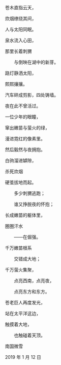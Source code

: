 　　苍木直指云天，

　　炊烟缭绕其间，

　　人与太阳同眠。

　　泉水流入心田，

　　那里长着刺猬

　　　　与倒映在湖中的新芽。



　　路灯静洒太阳，

　　熙熙攘攘。

　　汽车碎成剪影，四处铸墙。

　　夜在此不曾活过。



　　一位少年的眼瞳，

　　窜出嫩苗与萤火的绿，

　　漫进霓红的像素里。

　　然后毅然与夜拥抱。



　　白驹溜进罅隙，

　　杀死炊烟

　　硬茧拔地而起。

　　　　多少刺猬逃跑；

　　　　谁又挣脱夜的怀抱；

　　长成嫩苗的躯体里，

　　圈圈汗水

　　　　——在倔强。



　　千万嫩苗根系

　　　　交错成大地；

　　千万萤火集聚，

　　　　点亮西南，点亮夜，

　　　　点亮东方和东方。

　　苍老巨人再度发光，

　　站在太平洋这边，

　　触摸着大地，

　　　　也触碰着天顶。



　　南国微雪

　　2019 年 1 月 12 日

